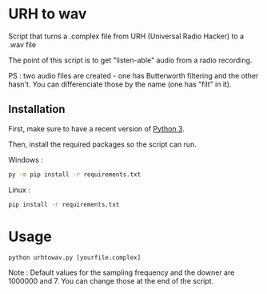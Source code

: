 # URH to wav

Script that turns a .complex file from URH (Universal Radio Hacker) to a .wav file

The point of this script is to get "listen-able" audio from a radio recording.

PS : two audio files are created - one has Butterworth filtering and the other hasn't. You can differenciate those by the name (one has "filt" in it).

## Installation

First, make sure to have a recent version of [Python 3](https://www.python.org/downloads/).

Then, install the required packages so the script can run.

Windows :
```bash
py -m pip install -r requirements.txt
```

Linux :
```bash
pip install -r requirements.txt
```

# Usage

```
python urhtowav.py [yourfile.complex]
```

Note : Default values for the sampling frequency and the downer are 1000000 and 7. You can change those at the end of the script.
